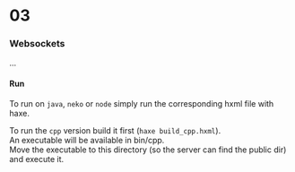 # 03

### Websockets

...

#### Run

To run on `java`, `neko` or `node` simply run the corresponding hxml file with haxe.

To run the `cpp` version build it first (`haxe build_cpp.hxml`).  
An executable will be available in bin/cpp.   
Move the executable to this directory (so the server can find the public dir) and execute it.